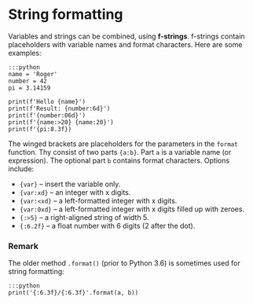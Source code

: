 
# String formatting

Variables and strings can be combined, using **f-strings**. f-strings contain placeholders with variable names and format characters. Here are some examples:

    :::python
    name = 'Roger'
    number = 42
    pi = 3.14159

    print(f'Hello {name}')
    print(f'Result: {number:6d}')
    print(f'{number:06d}')
    print(f'{name:>20} {name:20}')
    print(f'{pi:8.3f})

The winged brackets are placeholders for the parameters in the `format` function. Thy consist of two parts `{a:b}`.
Part `a` is a variable name (or expression). The optional part `b` contains format characters. Options include:

* `{var}` – insert the variable only.
* `{var:xd}` – an integer with x digits.
* `{var:<xd}` – a left-formatted integer with x digits.
* `{var:0xd}` – a left-formatted integer with x digits filled up with zeroes.
* `{:>5}` – a right-aligned string of width 5.
* `{:6.2f}` – a float number with 6 digits (2 after the dot).

### Remark

The older method `.format()` (prior to Python 3.6) is sometimes used for string formatting:

    :::python
    print('{:6.3f}/{:6.3f}'.format(a, b))
